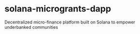 # solana-microgrants-dapp
Decentralized micro-finance platform built on Solana to empower underbanked communities

